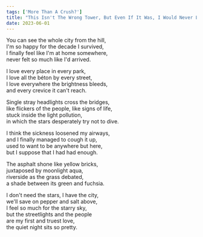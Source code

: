 ```yaml
---
tags: ['More Than A Crush?']
title: "This Isn't The Wrong Tower, But Even If It Was, I Would Never Leave Once You Showed Me The View"
date: 2023-06-01
---
```


You can see the whole city from the hill,  
I'm so happy for the decade I survived,  
I finally feel like I'm at home somewhere,  
never felt so much like I'd arrived.

I love every place in every park,  
I love all the béton by every street,  
I love everywhere the brightness bleeds,  
and every crevice it can't reach.

Single stray headlights cross the bridges,  
like flickers of the people, like signs of life,  
stuck inside the light pollution,  
in which the stars desperately try not to dive.

I think the sickness loosened my airways,  
and I finally managed to cough it up,  
used to want to be anywhere but here,  
but I suppose that I had had enough.

The asphalt shone like yellow bricks,  
juxtaposed by moonlight aqua,  
riverside as the grass debated,  
a shade between its green and fuchsia.

I don't need the stars, I have the city,  
we'll save on pepper and salt above,  
I feel so much for the starry sky,  
but the streetlights and the people  
are my first and truest love,  
the quiet night sits so pretty.
